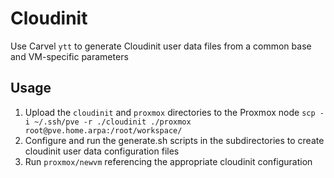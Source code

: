# Cloudinit

Use Carvel `ytt` to generate Cloudinit user data files from a common base and VM-specific parameters

## Usage

1. Upload the `cloudinit` and `proxmox` directories to the Proxmox node
   `scp -i ~/.ssh/pve -r ./cloudinit ./proxmox root@pve.home.arpa:/root/workspace/`
2. Configure and run the generate.sh scripts in the subdirectories to create cloudinit user data configuration files
3. Run `proxmox/newvm` referencing the appropriate cloudinit configuration